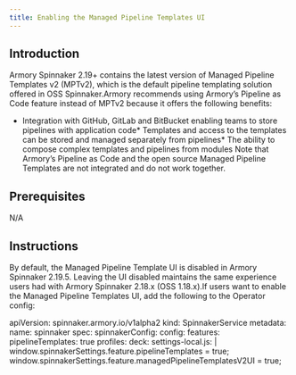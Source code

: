 ```yaml
---
title: Enabling the Managed Pipeline Templates UI
---
```


## Introduction
Armory Spinnaker 2.19+ contains the latest version of Managed Pipeline Templates v2 (MPTv2), which is the default pipeline templating solution offered in OSS Spinnaker.Armory recommends using Armory’s Pipeline as Code feature instead of MPTv2 because it offers the following benefits:

* Integration with GitHub, GitLab and BitBucket enabling teams to store pipelines with application code* Templates and access to the templates can be stored and managed separately from pipelines* The ability to compose complex templates and pipelines from modules
Note that Armory’s Pipeline as Code and the open source Managed Pipeline Templates are not integrated and do not work together.


## Prerequisites
N/A

## Instructions
By default, the Managed Pipeline Template UI is disabled in Armory Spinnaker 2.19.5. Leaving the UI disabled maintains the same experience users had with Armory Spinnaker 2.18.x (OSS 1.18.x).If users want to enable the Managed Pipeline Templates UI, add the following to the Operator config:

apiVersion: spinnaker.armory.io/v1alpha2
kind: SpinnakerService
metadata:
  name: spinnaker
spec:
  spinnakerConfig:
    config:
      features:
        pipelineTemplates: true
    profiles:
      deck:
        settings-local.js: |
          window.spinnakerSettings.feature.pipelineTemplates = true;
          window.spinnakerSettings.feature.managedPipelineTemplatesV2UI = true;


